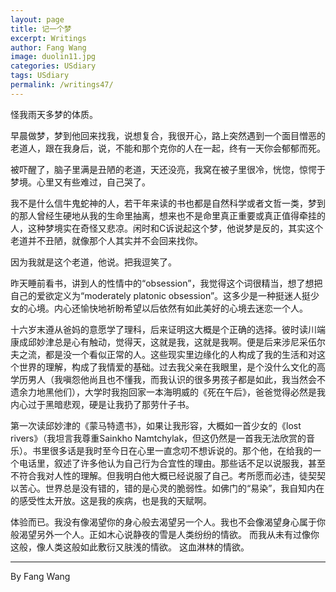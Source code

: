 ```yaml
---
layout: page
title: 记一个梦
excerpt: Writings
author: Fang Wang
image: duolin11.jpg
categories: USdiary
tags: USdiary
permalink: /writings47/
---
```


怪我雨天多梦的体质。

早晨做梦，梦到他回来找我，说想复合，我很开心，路上突然遇到一个面目憎恶的老道人，跟在我身后，说，不能和那个克你的人在一起，终有一天你会郁郁而死。

被吓醒了，脑子里满是丑陋的老道，天还没亮，我窝在被子里很冷，恍惚，惊愕于梦境。心里又有些难过，自己哭了。

我不是什么信牛鬼蛇神的人，若干年来读的书也都是自然科学或者文哲一类，梦到的那人曾经生硬地从我的生命里抽离，想来也不是命里真正重要或真正值得牵挂的人，这种梦境实在奇怪又悲凉。闲时和C诉说起这个梦，他说梦是反的，其实这个老道并不丑陋，就像那个人其实并不会回来找你。

因为我就是这个老道，他说。把我逗笑了。

昨天睡前看书，讲到人的性情中的“obsession”，我觉得这个词很精当，想了想把自己的爱欲定义为“moderately platonic obsession”。这多少是一种挺迷人挺少女的心境。内心还愉快地祈盼希望以后依然有如此美好的心境去迷恋一个人。

十六岁末遵从爸妈的意愿学了理科，后来证明这大概是个正确的选择。彼时读川端康成邱妙津总是心有触动，觉得天，这就是我，这就是我啊。便是后来涉尼采伍尔夫之流，都是没一个看似正常的人。这些现实里边缘化的人构成了我的生活和对这个世界的理解，构成了我情爱的基础。过去我父亲在我眼里，是个没什么文化的高学历男人（我嗔怨他尚且也不懂我，而我认识的很多男孩子都是如此，我当然会不遗余力地黑他们），大学时我抱回家一本海明威的《死在午后》，爸爸觉得必然是我内心过于黑暗悲观，硬是让我扔了那劳什子书。

第一次读邱妙津的《蒙马特遗书》，如果让我形容，大概如一首少女的《lost rivers》（我坦言我尊重Sainkho Namtchylak，但这仍然是一首我无法欣赏的音乐）。书里很多话是我时至今日在心里一直念叨不想诉说的。那个他，在给我的一个电话里，叙述了许多他认为自己行为合宜性的理由。那些话不足以说服我，甚至不符合我对人性的理解。但我明白他大概已经说服了自己。考所愿而必违，徒契契以苦心。世界总是没有错的，错的是心灵的脆弱性。如佛门的“易染”，我自知内在的感受性太开放。这是我的疾病，也是我的天赋啊。

体验而已。我没有像渴望你的身心般去渴望另一个人。我也不会像渴望身心属于你般渴望另外一个人。正如木心说静夜的雪是人类纷纷的情欲。
而我从未有过像你这般，像人类这般如此敷衍又肤浅的情欲。
这血淋林的情欲。

****

By Fang Wang